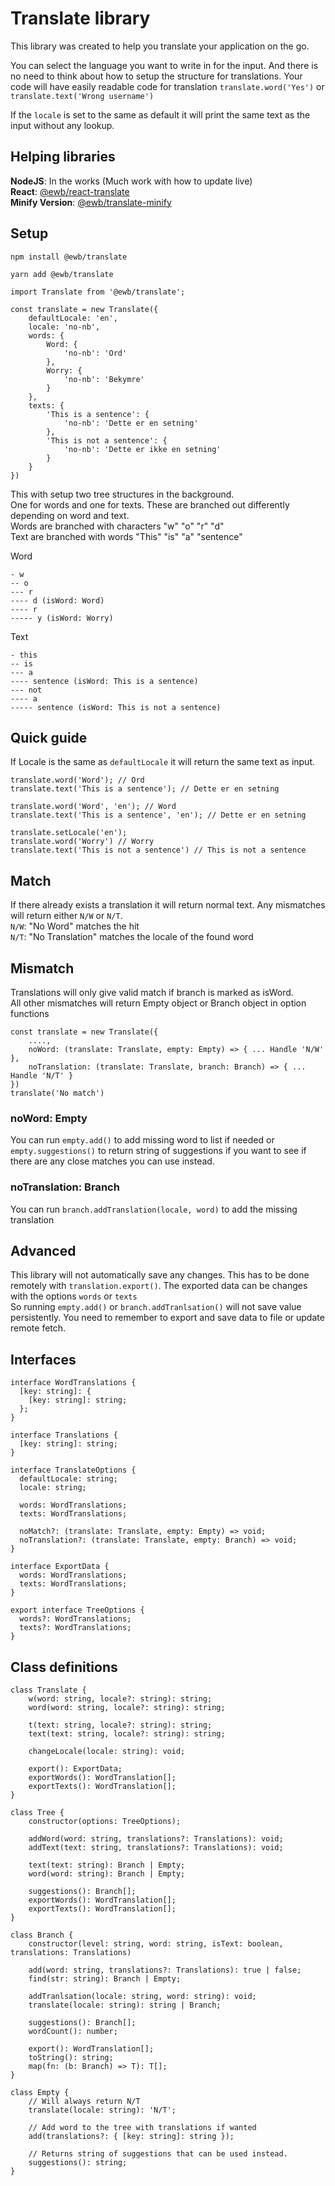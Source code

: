 # Translate library

This library was created to help you translate your application on the go.

You can select the language you want to write in for the input. And there is no need to think about how to setup the structure for translations. Your code will have easily readable code for translation `translate.word('Yes')` or `translate.text('Wrong username')`

If the `locale` is set to the same as default it will print the same text as the input without any lookup.

## Helping libraries

**NodeJS**: In the works (Much work with how to update live)  
**React**: [@ewb/react-translate](https://github.com/EmilsWebbod/react-translate)  
**Minify Version**: [@ewb/translate-minify](https://github.com/EmilsWebbod/translate-minify)

## Setup

```
npm install @ewb/translate

yarn add @ewb/translate
```

```
import Translate from '@ewb/translate';

const translate = new Translate({
    defaultLocale: 'en',
    locale: 'no-nb',
    words: {
        Word: {
            'no-nb': 'Ord'
        },
        Worry: {
            'no-nb': 'Bekymre'
        }
    },
    texts: {
        'This is a sentence': {
            'no-nb': 'Dette er en setning'
        },
        'This is not a sentence': {
            'no-nb': 'Dette er ikke en setning'
        }
    }
})
```

This with setup two tree structures in the background.  
One for words and one for texts. These are branched out differently depending on word and text.  
Words are branched with characters "w" "o" "r" "d"  
Text are branched with words "This" "is" "a" "sentence"

Word

```
- w
-- o
--- r
---- d (isWord: Word)
---- r
----- y (isWord: Worry)
```

Text

```
- this
-- is
--- a
---- sentence (isWord: This is a sentence)
--- not
---- a
----- sentence (isWord: This is not a sentence)
```

## Quick guide

If Locale is the same as `defaultLocale` it will return the same text as input.

```
translate.word('Word'); // Ord
translate.text('This is a sentence'); // Dette er en setning

translate.word('Word', 'en'); // Word
translate.text('This is a sentence', 'en'); // Dette er en setning

translate.setLocale('en');
translate.word('Worry') // Worry
translate.text('This is not a sentence') // This is not a sentence
```

## Match

If there already exists a translation it will return normal text. Any mismatches will return either `N/W` or `N/T`.  
`N/W`: "No Word" matches the hit  
`N/T`: "No Translation" matches the locale of the found word

## Mismatch

Translations will only give valid match if branch is marked as isWord.  
All other mismatches will return Empty object or Branch object in option functions

```
const translate = new Translate({
    ....,
    noWord: (translate: Translate, empty: Empty) => { ... Handle 'N/W' },
    noTranslation: (translate: Translate, branch: Branch) => { ... Handle 'N/T' }
})
translate('No match')
```

### noWord: Empty

You can run `empty.add()` to add missing word to list if needed or `empty.suggestions()` to return string of suggestions if you want to see if there are any close matches you can use instead.

### noTranslation: Branch

You can run `branch.addTranslation(locale, word)` to add the missing translation

## Advanced

This library will not automatically save any changes. This has to be done remotely with `translation.export()`. The exported data can be changes with the options `words` or `texts`  
So running `empty.add()` or `branch.addTranlsation()` will not save value persistently. You need to remember to export and save data to file or update remote fetch.

## Interfaces

```
interface WordTranslations {
  [key: string]: {
    [key: string]: string;
  };
}

interface Translations {
  [key: string]: string;
}

interface TranslateOptions {
  defaultLocale: string;
  locale: string;

  words: WordTranslations;
  texts: WordTranslations;

  noMatch?: (translate: Translate, empty: Empty) => void;
  noTranslation?: (translate: Translate, empty: Branch) => void;
}

interface ExportData {
  words: WordTranslations;
  texts: WordTranslations;
}

export interface TreeOptions {
  words?: WordTranslations;
  texts?: WordTranslations;
}
```

## Class definitions

```
class Translate {
    w(word: string, locale?: string): string;
    word(word: string, locale?: string): string;

    t(text: string, locale?: string): string;
    text(text: string, locale?: string): string;

    changeLocale(locale: string): void;

    export(): ExportData;
    exportWords(): WordTranslation[];
    exportTexts(): WordTranslation[];
}

class Tree {
    constructor(options: TreeOptions);

    addWord(word: string, translations?: Translations): void;
    addText(text: string, translations?: Translations): void;

    text(text: string): Branch | Empty;
    word(word: string): Branch | Empty;

    suggestions(): Branch[];
    exportWords(): WordTranslation[];
    exportTexts(): WordTranslation[];
}

class Branch {
    constructor(level: string, word: string, isText: boolean, translations: Translations)

    add(word: string, translations?: Translations): true | false;
    find(str: string): Branch | Empty;

    addTranlsation(locale: string, word: string): void;
    translate(locale: string): string | Branch;

    suggestions(): Branch[];
    wordCount(): number;

    export(): WordTranslation[];
    toString(): string;
    map(fn: (b: Branch) => T): T[];
}

class Empty {
    // Will always return N/T
    translate(locale: string): 'N/T';

    // Add word to the tree with translations if wanted
    add(translations?: { [key: string]: string });

    // Returns string of suggestions that can be used instead.
    suggestions(): string;
}
```
